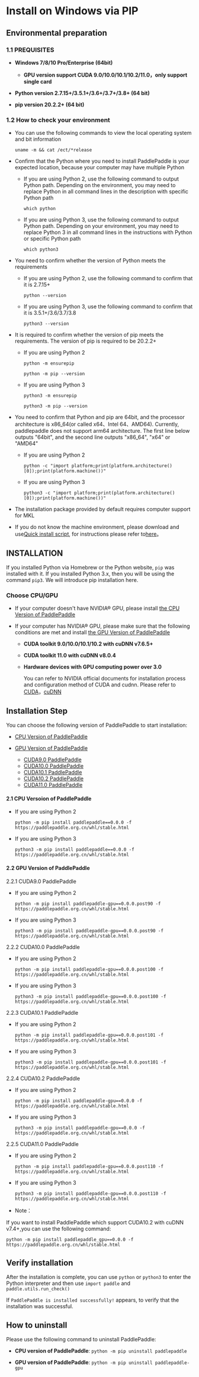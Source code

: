 # Install on Windows via PIP

## Environmental preparation

### 1.1 PREQUISITES

* **Windows 7/8/10 Pro/Enterprise (64bit)**
  * **GPU version support CUDA 9.0/10.0/10.1/10.2/11.0，only support single card**

* **Python version 2.7.15+/3.5.1+/3.6+/3.7+/3.8+ (64 bit)**

* **pip version 20.2.2+ (64 bit)**

### 1.2 How to check your environment

* You can use the following commands to view the local operating system and bit information

  ```
  uname -m && cat /ect/*release
  ```



* Confirm that the Python where you need to install PaddlePaddle is your expected location, because your computer may have multiple Python

  * If you are using Python 2, use the following command to output Python path. Depending on the environment, you may need to replace Python in all command lines in the description with specific Python path

    ```
    which python
    ```

  * If you are using Python 3, use the following command to output Python path. Depending on your environment, you may need to replace Python 3 in all command lines in the instructions with Python or specific Python path

    ```
    which python3
    ```



* You need to confirm whether the version of Python meets the requirements

  * If you are using Python 2, use the following command to confirm that it is 2.7.15+

        python --version

  * If you are using Python 3, use the following command to confirm that it is 3.5.1+/3.6/3.7/3.8

        python3 --version


* It is required to confirm whether the version of pip meets the requirements. The version of pip is required to be 20.2.2+

  * If you are using Python 2

    ```
    python -m ensurepip
    ```

    ```
    python -m pip --version
    ```

  * If you are using Python 3

    ```
    python3 -m ensurepip
    ```

    ```
    python3 -m pip --version
    ```



* You need to confirm that Python and pip are 64bit, and the processor architecture is x86_64(or called x64、Intel 64、AMD64). Currently, paddlepaddle does not support arm64 architecture. The first line below outputs "64bit", and the second line outputs "x86_64", "x64" or "AMD64"

  * If you are using Python 2

    ```
    python -c "import platform;print(platform.architecture()[0]);print(platform.machine())"
    ```

  * If you are using Python 3

    ```
    python3 -c "import platform;print(platform.architecture()[0]);print(platform.machine())"
    ```



* The installation package provided by default requires computer support for MKL

* If you do not know the machine environment, please download and use[Quick install script](https://fast-install.bj.bcebos.com/fast_install.sh), for instructions please refer to[here](https://github.com/PaddlePaddle/FluidDoc/tree/develop/doc/fluid/install/install_script.md)。



## INSTALLATION

If you installed Python via Homebrew or the Python website, `pip` was installed with it. If you installed Python 3.x, then you will be using the command `pip3`. We will introduce pip installation here.

### Choose CPU/GPU

* If your computer doesn't have NVIDIA® GPU, please install [the CPU Version of PaddlePaddle](#cpu)

* If your computer has NVIDIA® GPU, please make sure that the following conditions are met and install [the GPU Version of PaddlePaddle](#gpu)

  * **CUDA toolkit 9.0/10.0/10.1/10.2 with cuDNN v7.6.5+**

  * **CUDA toolkit 11.0 with cuDNN v8.0.4**

  * **Hardware devices with GPU computing power over 3.0**

    You can refer to NVIDIA official documents for installation process and configuration method of CUDA and cudnn. Please refer to [CUDA](https://docs.nvidia.com/cuda/cuda-installation-guide-linux/)，[cuDNN](https://docs.nvidia.com/deeplearning/sdk/cudnn-install/)


## Installation Step

You can choose the following version of PaddlePaddle to start installation:

* [CPU Version of PaddlePaddle](#cpu)

* [GPU Version of PaddlePaddle](#gpu)
  * [CUDA9.0 PaddlePaddle](#cuda9)
  * [CUDA10.0 PaddlePaddle](#cuda10)
  * [CUDA10.1 PaddlePaddle](#cuda10.1)
  * [CUDA10.2 PaddlePaddle](#cuda10.2)
  * [CUDA11.0 PaddlePaddle](#cuda11)



#### 2.1 <span id="cpu">CPU Versoion of PaddlePaddle</span>

* If you are using Python 2

  ```
  python -m pip install paddlepaddle==0.0.0 -f https://paddlepaddle.org.cn/whl/stable.html
  ```

* If you are using Python 3

  ```
  python3 -m pip install paddlepaddle==0.0.0 -f https://paddlepaddle.org.cn/whl/stable.html
  ```



#### 2.2<span id="gpu"> GPU Version of PaddlePaddle</span>



2.2.1 <span id="cuda9">CUDA9.0 PaddlePaddle</span>

* If you are using Python 2

  ```
  python -m pip install paddlepaddle-gpu==0.0.0.post90 -f https://paddlepaddle.org.cn/whl/stable.html
  ```

* If you are using Python 3

  ```
  python3 -m pip install paddlepaddle-gpu==0.0.0.post90 -f https://paddlepaddle.org.cn/whl/stable.html
  ```



2.2.2 <span id="cuda10">CUDA10.0 PaddlePaddle</span>

* If you are using Python 2

  ```
  python -m pip install paddlepaddle-gpu==0.0.0.post100 -f https://paddlepaddle.org.cn/whl/stable.html
  ```

* If you are using Python 3

  ```
  python3 -m pip install paddlepaddle-gpu==0.0.0.post100 -f https://paddlepaddle.org.cn/whl/stable.html
  ```



2.2.3 <span id="cuda10.1">CUDA10.1 PaddlePaddle</span>

* If you are using Python 2

  ```
  python -m pip install paddlepaddle-gpu==0.0.0.post101 -f https://paddlepaddle.org.cn/whl/stable.html
  ```

* If you are using Python 3

  ```
  python3 -m pip install paddlepaddle-gpu==0.0.0.post101 -f https://paddlepaddle.org.cn/whl/stable.html
  ```



2.2.4 <span id="cuda10.2">CUDA10.2 PaddlePaddle</span>

* If you are using Python 2

  ```
  python -m pip install paddlepaddle-gpu==0.0.0 -f https://paddlepaddle.org.cn/whl/stable.html
  ```

* If you are using Python 3

  ```
  python3 -m pip install paddlepaddle-gpu==0.0.0 -f https://paddlepaddle.org.cn/whl/stable.html
  ```



2.2.5 <span id="cuda11">CUDA11.0 PaddlePaddle</span>

* If you are using Python 2

  ```
  python -m pip install paddlepaddle-gpu==0.0.0.post110 -f https://paddlepaddle.org.cn/whl/stable.html
  ```

* If you are using Python 3

  ```
  python3 -m pip install paddlepaddle-gpu==0.0.0.post110 -f https://paddlepaddle.org.cn/whl/stable.html
  ```

* Note：

If you want to install PaddlePaddle which support CUDA10.2 with cuDNN v7.4+,you can use the following command:

  ```
  python -m pip install paddlepaddle_gpu==0.0.0 -f https://paddlepaddle.org.cn/whl/stable.html
  ```



## Verify installation

After the installation is complete, you can use `python` or `python3` to enter the Python interpreter and then use `import paddle` and `paddle.utils.run_check()`

If `PaddlePaddle is installed successfully!` appears, to verify that the installation was successful.

## How to uninstall

Please use the following command to uninstall PaddlePaddle:

* **CPU version of PaddlePaddle**: `python -m pip uninstall paddlepaddle`

* **GPU version of PaddlePaddle**: `python -m pip uninstall paddlepaddle-gpu`
